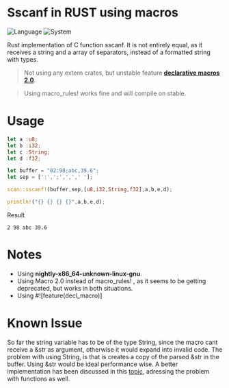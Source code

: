 # Sscanf in RUST using macros

![Language](https://img.shields.io/badge/Language-RUST-critical?style=for-the-badge&logo=rust)
![System](https://img.shields.io/badge/System-Arch_WSL2-A100FF?style=for-the-badge&logo=windows)

Rust implementation of C function sscanf. It is not entirely equal, as it receives a string and a array of separators, instead of a formatted string with types.

>Not using any extern crates, but unstable feature [**declarative macros 2.0**](https://github.com/rust-lang/rust/issues/39412). 

>Using macro_rules! works fine and will compile on stable.

# Usage

```rust
let a :u8;   
let b :i32;   
let c :String;   
let d :f32;

let buffer = "02:98;abc,39.6";
let sep = [':',';',',',' '];

scan::sscanf!(buffer,sep,[u8,i32,String,f32],a,b,e,d);

println!("{} {} {} {}",a,b,e,d);
````
Result
```
2 98 abc 39.6
````

# Notes

- Using **nightly-x86_64-unknown-linux-gnu**.
- Using Macro 2.0 instead of macro_rules! , as it seems to be getting deprecated, but works in both situations.
- Using #![feature(decl_macro)]

# Known Issue
So far the string variable has to be of the type String, since the macro cant receive a &str as argument, otherwise it would expand into invalid code. The problem with using String, is that is creates a copy of the parsed &str in the buffer. Using &str would be ideal performance wise. A better implementation has been discussed in this [topic](https://stackoverflow.com/questions/72155111/attempt-to-implement-sscanf-in-rust-failing-when-passing-str-as-argument), adressing the problem with functions as well.